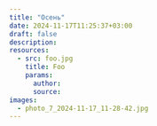 ```yaml
---
title: "Осень"
date: 2024-11-17T11:25:37+03:00
draft: false
description: 
resources:
  - src: foo.jpg
    title: Foo
    params:
      author:
      source:
images:
  - photo_7_2024-11-17_11-28-42.jpg
---
```

